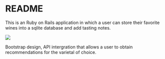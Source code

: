 # README

This is an Ruby on Rails application in which a user can store their favorite wines into a sqlite database and add tasting notes.

<img src="https://imgur.com/0PwvAwp" />


 Bootstrap design, API intergration that allows a user to obtain recommendations for the varietal of choice.


